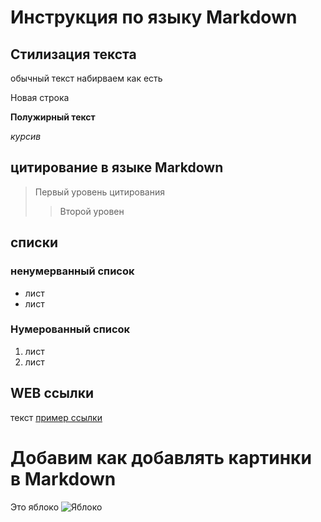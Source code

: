 # Инструкция по языку Markdown

## Стилизация текста
обычный текст набирваем как есть

Новая строка

**Полужирный текст**

*курсив*

## цитирование в языке Markdown
> Первый уровень цитирования
>> Второй уровен

## списки
### ненумерванный список 
* лист
* лист

### Нумерованный список
1. лист
2. лист

## WEB ссылки
текст [пример ссылки](http.example.com "Всплывающая подсказка") 

# Добавим как добавлять картинки в Markdown 
Это яблоко
![Яблоко](apple.jpg)